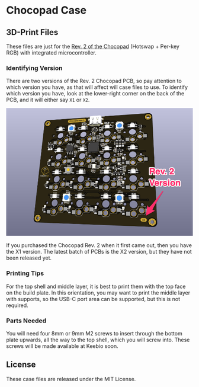 # Chocopad Case

## 3D-Print Files

These files are just for the [Rev. 2 of the Chocopad](https://keeb.io/products/chocopad-16-key-macropad-for-kailh-choc-low-profile-switches) (Hotswap + Per-key RGB) with integrated microcontroller.

### Identifying Version

There are two versions of the Rev. 2 Chocopad PCB, so pay attention to which version you have, as that will affect will case files to use. To identify which version you have, look at the lower-right corner on the back of the PCB, and it will either say `X1` or `X2`.

![Chocopad Version](images/chocopad-version.png)

If you purchased the Chocopad Rev. 2 when it first came out, then you have the X1 version. The latest batch of PCBs is the X2 version, but they have not been released yet.

### Printing Tips

For the top shell and middle layer, it is best to print them with the top face on the build plate. In this orientation, you may want to print the middle layer with supports, so the USB-C port area can be supported, but this is not required.

### Parts Needed

You will need four 8mm or 9mm M2 screws to insert through the bottom plate upwards, all the way to the top shell, which you will screw into. These screws will be made available at Keebio soon.

## License

These case files are released under the MIT License.
